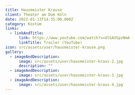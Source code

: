 ```yaml
---
title: Hausmeister Krause
client: Theater am Dom Köln
date: 2022-01-13T14:35:00.000Z
category: Kostüm
links:
  - linkAndTitle:
      link: https://www.youtube.com/watch?v=UlGAVSpzNmA
      linkTitle: Trailer (YouTube)
icon: src/assets/user/hausmeister-krause.png
gallery:
  - imageAndDescription:
      image: src/assets/user/hausmeister-kraus-2.jpg
      description: ""
  - imageAndDescription:
      image: src/assets/user/hausmeister-kraus-3.jpg
  - imageAndDescription:
      image: src/assets/user/hausmeister-kraus-4.jpg
---
```

